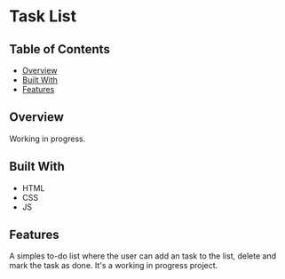 # Task List
## Table of Contents

- [Overview](#overview)
- [Built With](#built-with)
- [Features](#features)

## Overview

Working in progress.
 

## Built With

* HTML
* CSS
* JS

## Features

A simples to-do list where the user can add an task to the list, delete and mark the task as done.
It's a working in progress project.
